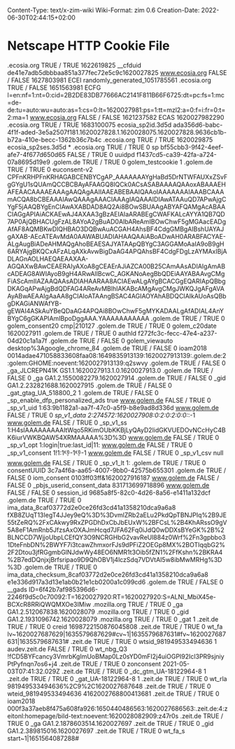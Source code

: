 Content-Type: text/x-zim-wiki
Wiki-Format: zim 0.6
Creation-Date: 2022-06-30T02:44:15+02:00

# Netscape HTTP Cookie File

.ecosia.org	TRUE	/	TRUE	1622619825	__cfduid	de41e7adb5dbbbaa851a377fec72e5c9c1620027825
www.ecosia.org	FALSE	/	FALSE	1627803981	ECEI	randomly_generated_1051785561
.ecosia.org	TRUE	/	FALSE	1651563981	ECFG	l=en:nf=1:nt=0:cid=2B2DE83DB77666AC2141F811B66F6725:dt=pc:fs=1:mc=de-de:tu=auto:wu=auto:as=1:cs=0:lt=1620027981:ps=1:tt=mzl2:a=0:f=i:fr=0:t=2:ma=1
www.ecosia.org	FALSE	/	FALSE	1621237582	ECAS	1620027982290
.ecosia.org	TRUE	/	TRUE	1683100075	ecosia_sp2id.3d5d	ada356d6-babc-4f1f-aded-3e5a2507f181.1620027828.1.1620028075.1620027828.9636cb1b-b72a-410e-becc-1362b36c7b4c
.ecosia.org	TRUE	/	TRUE	1620029875	ecosia_sp2ses.3d5d	*
.ecosia.org	TRUE	/	TRUE	0	sp	bf55cbb3-9f42-4eef-afe7-4f677d650d65
	FALSE	/	TRUE	0	uuidpd	f1437cd5-ca39-42fa-a724-07a8695d19e9
.golem.de	TRUE	/	TRUE	0	golem_testcookie	1
.golem.de	TRUE	/	TRUE	0	euconsent-v2	CPFnKRHPFnKRHAGABCENBYCgAP_AAAAAAAYgHaBd5DrNTWFAUXxZSvFgGYgU1sQUAmQCCBCBAyAFAAGQ8IQCk0ACsASABAAAAQAAoxABAAAEHAFEAACAAAAEAAAgAAQAgAAIIAAEABEBAAIQAAoIAAAAAAAIAAABCAAAmACQA8bCBEAAAIAwQAAAgAAACIAAAgIAQAAAIDIAwATAAuQD7APwAjgCYgF5jAAQBYgEnCIAwAXABDAD8AQ2Ai8BOwSBUAAgABYAFQAMgAcABAACIAGgAPIAiACKAEwAJ4AXAA3gBzAEIAIaARABEgCWAFKALcAYYA1QB7QD7AP0AjQBHACUgFzAL8AYoA2gBuAD0AIbAReAmIBOwChwF5gMGAacEADgAfAF8AQMBKwDIQHBAO3DQBwAuACGAH4AhsBF4CdgGMBgAIBshUAYAJgAXAB-AEcATEAvMdA0AAWABUADIAHAAQAAiABoADwAH0ARABFACYAE-ALgAugBiADeAHMAQgAhoBEAESAJYATAApQBYgC3AGGAMoAaIA9oB9gH6ARYAjgBKQCxAFzALqAXkAvwBigDaAG4APQAhsBF4CdgFDgLzAYMAxIBjADLAGnAOLHAEQAEAAXAA-AGQAXwBAwCEAERAIyAXoA8gCEAErAJiAZCA00B25CAmAAsADIAIgAmABcADEAG8AWIAyoB9gH4ARwAlIBcwC_AGKANoAegBbQDEiAAYABAAvgCMgFiAScAmIlAZAAQAAsADIAHAARAA8ACIAEwALgAYgBCACGgEQARIApQBbgDKAGqAPwAjgBdQDFAG4AReAvMBlhIAKABcAMgAvgCMgJWKQJgAFgAVAAyABwAEAAIgAaAA8gCIAIoATAAngBSAC4AGIAOYAhABDQCIAIkAUoAsQBbgDKAGiANWAfYB-gEWAI4ASkAuYBeQDaAG4APQAi8BOwChwF5gMYKADAALgAfADIAL4AnYBYgC6gGKAPIAmIBpoDggAAA.YAAAAAAAAAAA
.golem.de	TRUE	/	TRUE	0	golem_consent20	cmp|210127
.golem.de	TRUE	/	TRUE	0	golem_c20date	1620027911
.golem.de	TRUE	/	TRUE	0	authId	f272fc3c-fecc-47e4-a237-04d20c1a1a7f
.golem.de	TRUE	/	FALSE	0	golem_viewauto	desktop%3Agoogle_chrome_84
.golem.de	TRUE	/	FALSE	0	ioam2018	0014adae471058833608faa08:1649835913139:1620027913139:.golem.de:2:golem:GHOME:noevent:1620027913139:q2swvy
.golem.de	TRUE	/	FALSE	0	_ga_JLCREPN41K	GS1.1.1620027913.1.0.1620027913.0
.golem.de	TRUE	/	FALSE	0	_ga	GA1.2.1550082279.1620027914
.golem.de	TRUE	/	FALSE	0	_gid	GA1.2.232821688.1620027915
.golem.de	TRUE	/	FALSE	0	_gat_gtag_UA_518800_2	1
.golem.de	TRUE	/	FALSE	0	_sp_enable_dfp_personalized_ads	true
www.golem.de	FALSE	/	TRUE	0	_sp_v1_uid	1:63:9b1182a1-aa7f-47c0-a5f9-b8e9ad8d336d
www.golem.de	FALSE	/	TRUE	0	_sp_v1_data	2:274572:1620027908:0:2:0:2:0:0:_:-1
www.golem.de	FALSE	/	TRUE	0	_sp_v1_ss	1:H4sIAAAAAAAAAItWqo5RKimOUbKKBjLyQAyD2lidGKVUEDOvNCcHyC4BK6iurVWKBQAW54XRMAAAAA%3D%3D
www.golem.de	FALSE	/	TRUE	0	_sp_v1_opt	1:login|true:last_id|11:
www.golem.de	FALSE	/	TRUE	0	_sp_v1_consent	1!1:1:-1:-1:-1:-1
www.golem.de	FALSE	/	TRUE	0	_sp_v1_csv	null
www.golem.de	FALSE	/	TRUE	0	_sp_v1_lt	1:
.golem.de	TRUE	/	TRUE	0	consentUUID	3c7a4f6a-aa65-4007-9bb0-42575b655301
.golem.de	TRUE	/	FALSE	0	iom_consent	0103ff03ff&1620027916187
www.golem.de	FALSE	/	FALSE	0	_pbjs_userid_consent_data	831713699718896
www.golem.de	FALSE	/	FALSE	0	session_id	9685a8f5-82c0-4d26-8a56-e1411a132dcf
.golem.de	TRUE	/	TRUE	0	ima_data_8caf03772d2e0ce26fd3cd41a1358210dca9a6a8	fXB8ZUqT13IegT4JJey9eQ%3D%3DvmlZRb2aELu2PkdQpTBNJPIq%2B9JE55tZeRQ%2FxCAkwy9RxZPGDhDxCbJbEUxW%2BFCsL%2B4KhARssO9gV5A8eF1AmRnb5JfzsAxOXAJmHcqd7JFA62Fq0iJdQ0wDDXsBYeGK%2B%2BLNCCD7WjjoUbpLCEfQY3O9NCRGHbG2vavReUl884z0Wrf%2Fn3gpbbo31DteFnbDN%2BWYF7i3tcawZhmxorFJs9dPFiZ2OEGp8MX%2BOTlqqbG2%2F2Dtou3jfRGgmbGlNJdwWy48EO6NMR1t3Oib5fZN1%2FfKshn%2BKRA4%2B7edDQnjxjBrfsripao9D9QhOBV1j4lczSdq7VDVtAI5w8ibMwMRHg%3D%3D
.golem.de	TRUE	/	TRUE	0	ima_data_checksum_8caf03772d2e0ce26fd3cd41a1358210dca9a6a8	e1e336d917a3d13e1ab0b21e1cb0200a1c099cd6
.golem.de	TRUE	/	FALSE	0	__gads	ID=6f42b7af985396d6-2246f9d5c0c70092:T=1620027920:RT=1620027920:S=ALNI_MbiX45e-BCXcR8RRiQWQMXOe3IMiw
.mozilla.org	TRUE	/	TRUE	0	_ga	GA1.2.512067838.1620028079
.mozilla.org	TRUE	/	TRUE	0	_gid	GA1.2.1931096742.1620028079
.mozilla.org	TRUE	/	TRUE	0	_gat	1
.zeit.de	TRUE	/	TRUE	0	creid	1698722150876045808
.zeit.de	TRUE	/	TRUE	0	wt_fa	lv~1620027687629|1635579687629#cv~1|1635579687631#fv~1620027687631|1635579687631#
.zeit.de	TRUE	/	TRUE	0	wtsid_981949533494636	1
audev.zeit.de	FALSE	/	TRUE	0	wt_nbg_Q3	!fCD5BYFcancy3VmrbKgImUoBMap0Lz0sYD0mFI2j4uiOGPI92Icl3PR9sjniyPtPyfnqn7os6+j4
.zeit.de	TRUE	/	TRUE	0	zonconsent	2021-05-03T07:41:32.029Z
.zeit.de	TRUE	/	TRUE	0	_dc_gtm_UA-18122964-8	1
.zeit.de	TRUE	/	TRUE	0	_gat_UA-18122964-8	1
.zeit.de	TRUE	/	TRUE	0	wt_rla	981949533494636%2C9%2C1620027687648
.zeit.de	TRUE	/	TRUE	0	wteid_981949533494636	4162002768800413681
.zeit.de	TRUE	/	TRUE	0	ioam2018	000f3a37aeb8f475a608fa926:1650440486563:1620027686563:.zeit.de:4:zeitonl:homepage/bild-text:noevent:1620028082909:z47r0s
.zeit.de	TRUE	/	TRUE	0	_ga	GA1.2.1878603514.1620027697
.zeit.de	TRUE	/	TRUE	0	_gid	GA1.2.389815016.1620027697
.zeit.de	TRUE	/	TRUE	0	wt_fa_s	start~1|1651564087288#
